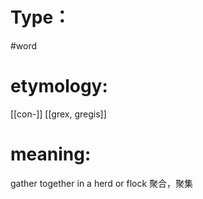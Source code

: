 # Type：
#word 
# etymology: 
[[con-]]
[[grex, gregis]]
# meaning: 
gather together in a herd or flock
聚合，聚集